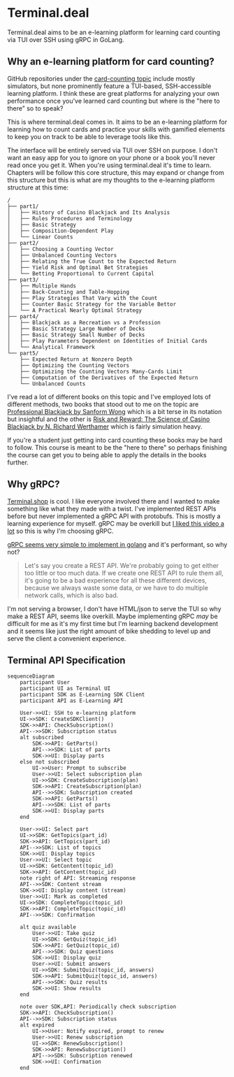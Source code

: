# Terminal.deal

Terminal.deal aims to be an e-learning platform for learning card counting via TUI over SSH using gRPC in GoLang.

## Why an e-learning platform for card counting?

GitHub repositories under the [card-counting topic](https://github.com/topics/card-counting) include mostly simulators, but none prominently feature a TUI-based, SSH-accessible learning platform. I think these are great platforms for analyzing your own performance once you've learned card counting but where is the "here to there" so to speak?

This is where terminal.deal comes in. It aims to be an e-learning platform for learning how to count cards and practice your skills with gamified elements to keep you on track to be able to leverage tools like this.

The interface will be entirely served via TUI over SSH on purpose. I don't want an easy app for you to ignore on your phone or a book you'll never read once you get it. When you're using terminal.deal it's time to learn. Chapters will be follow this core structure, this may expand or change from this structure but this is what are my thoughts to the e-learning platform structure at this time:

```
/  
├── part1/  
│   ├── History of Casino Blackjack and Its Analysis
│   ├── Rules Procedures and Terminology
│   ├── Basic Strategy
│   ├── Composition-Dependent Play
│   └── Linear Counts
├── part2/  
│   ├── Choosing a Counting Vector
│   ├── Unbalanced Counting Vectors
│   ├── Relating the True Count to the Expected Return
│   ├── Yield Risk and Optimal Bet Strategies
│   └── Betting Proportional to Current Capital
├── part3/  
│   ├── Multiple Hands
│   ├── Back-Counting and Table-Hopping
│   ├── Play Strategies That Vary with the Count
│   ├── Counter Basic Strategy for the Variable Bettor
│   └── A Practical Nearly Optimal Strategy
├── part4/  
│   ├── Blackjack as a Recreation vs a Profession
│   ├── Basic Strategy Large Number of Decks
│   ├── Basic Strategy Small Number of Decks
│   ├── Play Parameters Dependent on Identities of Initial Cards
│   └── Analytical Framework
└── part5/  
    ├── Expected Return at Nonzero Depth
    ├── Optimizing the Counting Vectors
    ├── Optimizing the Counting Vectors Many-Cards Limit
    ├── Computation of the Derivatives of the Expected Return
    └── Unbalanced Counts
```
I've read a lot of different books on this topic and I've employed lots of different methods, two books that stood out to me on the topic are [Professional Blackjack by Sanform Wong](https://www.directtextbook.com/isbn/9780935926217-professional-blackjack) which is a bit terse in its notation but insightful and the other is [Risk and Reward: The Science of Casino Blackjack by N. Richard Werthamer](https://www.directtextbook.com/isbn/9783319913841-risk-and-reward-the-science-of-casino-blackjack) which is fairly simulation heavy.

If you're a student just getting into card counting these books may be hard to follow. This course is meant to be the "here to there" so perhaps finishing the course can get you to being able to apply the details in the books further.

## Why gRPC?

[Terminal.shop](https://github.com/terminaldotshop) is cool. I like everyone involved there and I wanted to make something like what they made with a twist. I've implemented REST APIs before but never implemented a gRPC API with protobufs. This is mostly a learning experience for myself. gRPC may be overkill but [I liked this video a lot](https://www.youtube.com/watch?v=XpunFFS-n8I) so this is why I'm choosing gRPC.

[gRPC seems very simple to implement in golang](https://grpc.io/docs/languages/go/basics/) and it's performant, so why not?

>Let's say you create a REST API. We're probably going to get either too little or too much data. If we create one REST API to rule them all, it's going to be a bad experience for all these different devices, because we always waste some data, or we have to do multiple network calls, which is also bad.

I'm not serving a browser, I don't have HTML/json to serve the TUI so why make a REST API, seems like overkill. Maybe implementing gRPC _may_ be difficult for me as it's my first time but I'm learning backend development and it seems like just the right amount of bike shedding to level up and serve the client a convenient experience.

## Terminal API Specification
```mermaid
sequenceDiagram
    participant User
    participant UI as Terminal UI
    participant SDK as E-Learning SDK Client
    participant API as E-Learning API

    User->>UI: SSH to e-learning platform
    UI->>SDK: CreateSDKClient()
    SDK->>API: CheckSubscription()
    API-->>SDK: Subscription status
    alt subscribed
        SDK->>API: GetParts()
        API-->>SDK: List of parts
        SDK->>UI: Display parts
    else not subscribed
        UI->>User: Prompt to subscribe
        User->>UI: Select subscription plan
        UI->>SDK: CreateSubscription(plan)
        SDK->>API: CreateSubscription(plan)
        API-->>SDK: Subscription created
        SDK->>API: GetParts()
        API-->>SDK: List of parts
        SDK->>UI: Display parts
    end

    User->>UI: Select part
    UI->>SDK: GetTopics(part_id)
    SDK->>API: GetTopics(part_id)
    API-->>SDK: List of topics
    SDK->>UI: Display topics
    User->>UI: Select topic
    UI->>SDK: GetContent(topic_id)
    SDK->>API: GetContent(topic_id)
    note right of API: Streaming response
    API-->>SDK: Content stream
    SDK->>UI: Display content (stream)
    User->>UI: Mark as completed
    UI->>SDK: CompleteTopic(topic_id)
    SDK->>API: CompleteTopic(topic_id)
    API-->>SDK: Confirmation

    alt quiz available
        User->>UI: Take quiz
        UI->>SDK: GetQuiz(topic_id)
        SDK->>API: GetQuiz(topic_id)
        API-->>SDK: Quiz questions
        SDK->>UI: Display quiz
        User->>UI: Submit answers
        UI->>SDK: SubmitQuiz(topic_id, answers)
        SDK->>API: SubmitQuiz(topic_id, answers)
        API-->>SDK: Quiz results
        SDK->>UI: Show results
    end

    note over SDK,API: Periodically check subscription
    SDK->>API: CheckSubscription()
    API-->>SDK: Subscription status
    alt expired
        UI->>User: Notify expired, prompt to renew
        User->>UI: Renew subscription
        UI->>SDK: RenewSubscription()
        SDK->>API: RenewSubscription()
        API-->>SDK: Subscription renewed
        SDK->>UI: Confirmation
    end
```